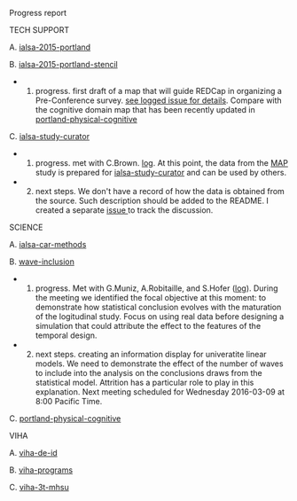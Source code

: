 Progress report

TECH SUPPORT 

A. [ialsa-2015-portland](https://github.com/IALSA/IALSA-2015-Portland)   

B. [ialsa-2015-portland-stencil](https://github.com/IALSA/ialsa-2015-portland-stencil)  
- 1. progress. first draft of a map that will guide REDCap in organizing a Pre-Conference survey. [see logged issue for details](https://github.com/IALSA/ialsa-2015-portland-stencil/issues/25). Compare with the  cognitive domain map that has been recently updated in  [portland-physical-cognitive](https://github.com/IALSA/Portland-physical-cognitive/tree/master/manipulation)   

C. [ialsa-study-curator](https://github.com/IALSA/ialsa-study-curator)   
  - 1. progress. met with C.Brown. [log](https://github.com/IALSA/MAP/issues/17). At this point, the data from the [MAP](https://github.com/IALSA/MAP) study is prepared for [ialsa-study-curator](https://github.com/IALSA/ialsa-study-curator) and can be used by others.     
  - 2. next steps. We don't have a record of how the data is obtained from the source. Such description should be added to the README. I created a separate [issue ](https://github.com/IALSA/MAP/issues/18) to track the discussion. 


SCIENCE   
 
A. [ialsa-car-methods](https://github.com/IALSA/ialsa-car-methods)    
  
B. [wave-inclusion](https://github.com/IALSA/wave-inclusion)  
 - 1. progress. Met with G.Muniz,  A.Robitaille, and S.Hofer ([log](https://github.com/IALSA/wave-inclusion/issues/13)).  During the meeting we identified the focal objective at this moment: to demonstrate how statistical conclusion evolves with the maturation of the logitudinal study. Focus on using real data before designing a simulation that could attribute the effect to the features of the temporal design.   
 - 2. next steps. creating an information display for univeratite linear models. We need to demonstrate the effect of the number of waves to include into the analysis on the conclusions draws from the statistical model. Attrition has a particular role to play in this explanation. Next meeting scheduled for Wednesday 2016-03-09 at 8:00 Pacific Time. 

C. [portland-physical-cognitive](https://github.com/IALSA/Portland-physical-cognitive)   


VIHA    

A. [viha-de-id](https://github.com/IHACRU/viha-de-id)    

B. [viha-programs](https://github.com/IHACRU/VIHA-programs)    

C. [viha-3t-mhsu](https://github.com/IHACRU/viha-3t-mhsu)    
